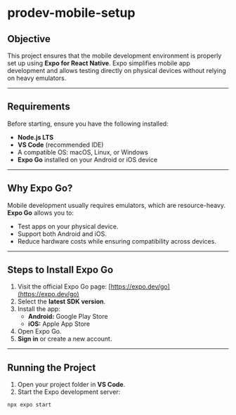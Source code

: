 # prodev-mobile-setup


## Objective
This project ensures that the mobile development environment is properly set up using **Expo for React Native**. Expo simplifies mobile app development and allows testing directly on physical devices without relying on heavy emulators.

---

## Requirements
Before starting, ensure you have the following installed:

- **Node.js LTS**  
- **VS Code** (recommended IDE)  
- A compatible OS: macOS, Linux, or Windows  
- **Expo Go** installed on your Android or iOS device  

---

## Why Expo Go?
Mobile development usually requires emulators, which are resource-heavy.  
**Expo Go** allows you to:

- Test apps on your physical device.
- Support both Android and iOS.
- Reduce hardware costs while ensuring compatibility across devices.

---

## Steps to Install Expo Go

1. Visit the official Expo Go page: [https://expo.dev/go](https://expo.dev/go)
2. Select the **latest SDK version**.
3. Install the app:
   - **Android:** Google Play Store  
   - **iOS:** Apple App Store
4. Open Expo Go.
5. **Sign in** or create a new account.

---

## Running the Project

1. Open your project folder in **VS Code**.
2. Start the Expo development server:

```bash
npx expo start
